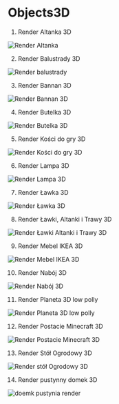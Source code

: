 # Objects3D
1. Render Altanka 3D 

![Render Altanka](https://user-images.githubusercontent.com/110977781/183975014-5ed1ef02-aec4-4d09-8d04-80d6f8358f13.png)


2. Render Balustrady 3D

![Render balustrady](https://user-images.githubusercontent.com/110977781/183975086-d6399461-9dc8-404f-ad15-3f45183934bb.png)

3. Render Bannan 3D

![Render Bannan 3D](https://user-images.githubusercontent.com/110977781/183975445-3f4355fa-2e37-4aad-8054-58f18447d842.png)

4. Render Butelka 3D

![Render Butelka 3D](https://user-images.githubusercontent.com/110977781/183982317-9b166185-cd2c-4c2f-86d9-60c6e5903b8a.png)


5. Render Kości do gry 3D

![Render Kości do gry 3D](https://user-images.githubusercontent.com/110977781/183982343-a3de09d3-60a1-4642-b5ee-029e766f34d8.png)


6. Render Lampa 3D

![Render Lampa 3D](https://user-images.githubusercontent.com/110977781/183982360-602584f2-9d0b-41df-ad9a-77c21ad4d8f2.png)


7. Render Ławka 3D

![Render Ławka 3D](https://user-images.githubusercontent.com/110977781/183982390-3c85f574-5395-42cd-8775-a476f11d689b.png)


8. Render Ławki, Altanki i Trawy 3D

![Render Ławki Altanki i Trawy 3D](https://user-images.githubusercontent.com/110977781/183982412-9bc4bb46-3b78-4b1a-9b7a-74cbc000a035.png)


9. Render Mebel IKEA 3D

![Render Mebel IKEA 3D](https://user-images.githubusercontent.com/110977781/183982452-37d4b6b3-e4ec-4dbe-aa44-59edf1a2b17c.png)


10. Render Nabój 3D

![Render Nabój 3D](https://user-images.githubusercontent.com/110977781/183982467-39ea2c4f-4416-44d0-9363-3a69662914c4.png)


11. Render Planeta 3D low polly 

![Render Planeta 3D low polly](https://user-images.githubusercontent.com/110977781/183982491-5c816a76-e100-4100-ab10-2254a21fe842.png)


12. Render Postacie Minecraft 3D

![Render Postacie Minecraft 3D](https://user-images.githubusercontent.com/110977781/183982514-c1e03b4b-5835-4a2e-985f-640b5c8082b3.png)


13. Render Stół Ogrodowy 3D

![Render stół Ogrodowy 3D](https://user-images.githubusercontent.com/110977781/183982549-bfae8936-c0c2-40d0-bd52-1d525a561f1e.png)

14. Render pustynny domek 3D 

![doemk pustynia render](https://user-images.githubusercontent.com/110977781/186015679-d9750f09-f08b-4936-b200-bd7c566b8a08.png)

